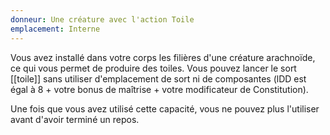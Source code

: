 ```yaml
---
donneur: Une créature avec l'action Toile
emplacement: Interne
---
```

Vous avez installé dans votre corps les filières d'une créature arachnoïde, ce qui vous permet de produire des toiles. Vous pouvez lancer le sort [[toile]] sans utiliser d'emplacement de sort ni de composantes (lDD est égal à 8 + votre bonus de maîtrise + votre modificateur de Constitution). 

Une fois que vous avez utilisé cette capacité, vous ne pouvez plus l'utiliser avant d'avoir terminé un repos.